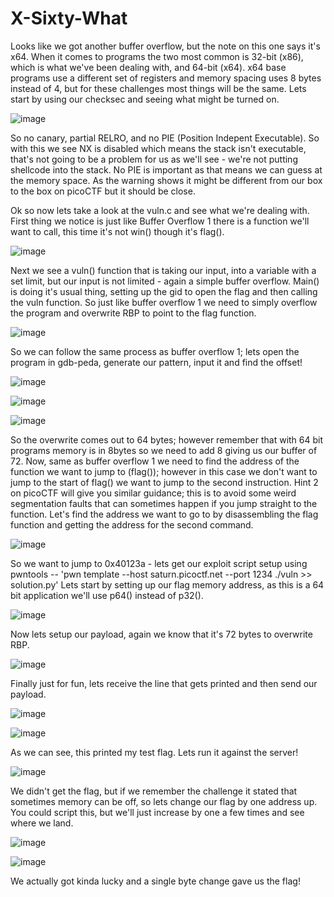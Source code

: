 # X-Sixty-What

Looks like we got another buffer overflow, but the note on this one says it's x64. When it comes to programs the two most common is 32-bit (x86), which is what we've been dealing with, and 64-bit (x64). x64 base programs use a different set of registers and memory spacing uses 8 bytes instead of 4, but for these challenges most things will be the same. Lets start by using our checksec and seeing what might be turned on.

![image](https://user-images.githubusercontent.com/6153549/162349905-a48bd1a8-b2e6-4a20-9d77-b54e4be746b6.png)

So no canary, partial RELRO, and no PIE (Position Indepent Executable). So with this we see NX is disabled which means the stack isn't executable, that's not going to be a problem for us as we'll see - we're not putting shellcode into the stack. No PIE is important as that means we can guess at the memory space. As the warning shows it might be different from our box to the box on picoCTF but it should be close.

Ok so now lets take a look at the vuln.c and see what we're dealing with. First thing we notice is just like Buffer Overflow 1 there is a function we'll want to call, this time it's not win() though it's flag().

![image](https://user-images.githubusercontent.com/6153549/162350229-662d9bc0-ab25-48a7-86a9-0bda99b97e44.png)

Next we see a vuln() function that is taking our input, into a variable with a set limit, but our input is not limited - again a simple buffer overflow. Main() is doing it's usual thing, setting up the gid to open the flag and then calling the vuln function. So just like buffer overflow 1 we need to simply overflow the program and overwrite RBP to point to the flag function.

![image](https://user-images.githubusercontent.com/6153549/162350607-2f14a5ef-a7dd-4799-9d60-7039aa58ccbc.png)

So we can follow the same process as buffer overflow 1; lets open the program in gdb-peda, generate our pattern, input it and find the offset!

![image](https://user-images.githubusercontent.com/6153549/162351034-4d990ec5-17c7-4110-9dd1-c7ade7b53987.png)

![image](https://user-images.githubusercontent.com/6153549/162351985-0710f028-d36d-42ca-8e89-cc0e018b68d1.png)

![image](https://user-images.githubusercontent.com/6153549/162352363-3817254d-695c-4dfd-8897-ed930ceaca19.png)

So the overwrite comes out to 64 bytes; however remember that with 64 bit programs memory is in 8bytes so we need to add 8 giving us our buffer of 72. Now, same as buffer overflow 1 we need to find the address of the function we want to jump to (flag()); however in this case we don't want to jump to the start of flag() we want to jump to the second instruction. Hint 2 on picoCTF will give you similar guidance; this is to avoid some weird segmentation faults that can sometimes happen if you jump straight to the function. Let's find the address we want to go to by disassembling the flag function and getting the address for the second command.

![image](https://user-images.githubusercontent.com/6153549/162353227-4401c8cb-2719-45fc-a86f-471a69f12b7a.png)

So we want to jump to 0x40123a - lets get our exploit script setup using pwntools -- 'pwn template --host saturn.picoctf.net --port 1234 ./vuln >> solution.py'
Lets start by setting up our flag memory address, as this is a 64 bit application we'll use p64() instead of p32().

![image](https://user-images.githubusercontent.com/6153549/162354468-faf7624f-9f19-40d4-af89-74410d10927c.png)

Now lets setup our payload, again we know that it's 72 bytes to overwrite RBP.

![image](https://user-images.githubusercontent.com/6153549/162355437-93660799-98b9-4896-8af5-f2b346c7357a.png)

Finally just for fun, lets receive the line that gets printed and then send our payload.

![image](https://user-images.githubusercontent.com/6153549/162354802-0af275ca-d77f-4b34-b505-0384eb44bf6a.png)

![image](https://user-images.githubusercontent.com/6153549/162355527-f8e76ec8-f770-4f5a-a91d-07836466231d.png)

As we can see, this printed my test flag. Lets run it against the server!

![image](https://user-images.githubusercontent.com/6153549/162355634-52146f51-2216-4a5a-b6cf-73c10adc5070.png)

We didn't get the flag, but if we remember the challenge it stated that sometimes memory can be off, so lets change our flag by one address up. You could script this, but we'll just increase by one a few times and see where we land.

![image](https://user-images.githubusercontent.com/6153549/162355740-29d27eea-0cf9-4a7f-a5b9-b48ee77fe596.png)

![image](https://user-images.githubusercontent.com/6153549/162355870-d9d75d07-48d4-4935-aec9-b2dddee9bee6.png)

We actually got kinda lucky and a single byte change gave us the flag!
